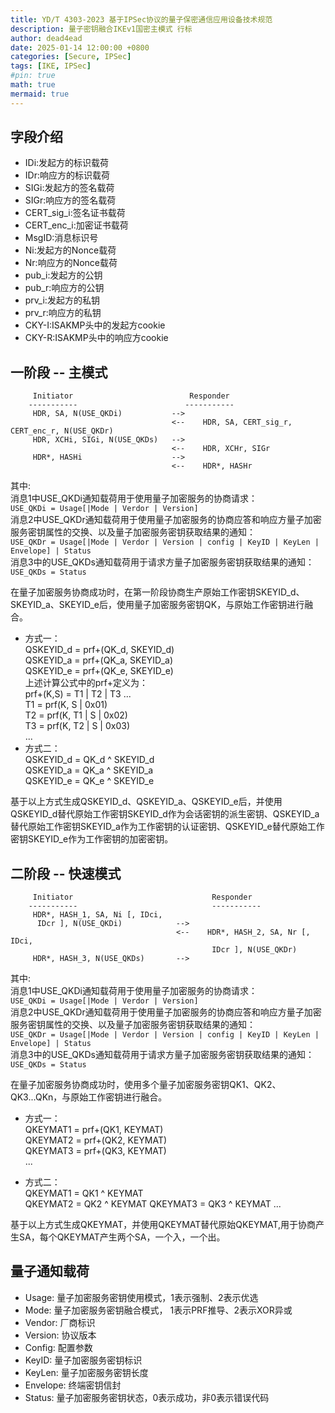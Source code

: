 ```yaml
---
title: YD/T 4303-2023 基于IPSec协议的量子保密通信应用设备技术规范
description: 量子密钥融合IKEv1国密主模式 行标
author: dead4ead
date: 2025-01-14 12:00:00 +0800
categories: [Secure, IPSec]
tags: [IKE, IPSec]
#pin: true
math: true
mermaid: true
---
```


## 字段介绍
- IDi:发起方的标识载荷  
- IDr:响应方的标识载荷  
- SIGi:发起方的签名载荷  
- SIGr:响应方的签名载荷  
- CERT_sig_i:签名证书载荷  
- CERT_enc_i:加密证书载荷  
- MsgID:消息标识号  
- Ni:发起方的Nonce载荷  
- Nr:响应方的Nonce载荷  
- pub_i:发起方的公钥  
- pub_r:响应方的公钥  
- prv_i:发起方的私钥  
- prv_r:响应方的私钥  
- CKY-I:ISAKMP头中的发起方cookie  
- CKY-R:ISAKMP头中的响应方cookie  
  
## 一阶段 -- 主模式

```
     Initiator                          Responder  
    -----------                        -----------  
     HDR, SA, N(USE_QKDi)           -->  
                                    <--    HDR, SA, CERT_sig_r, CERT_enc_r, N(USE_QKDr)    
     HDR, XCHi, SIGi, N(USE_QKDs)   -->  
                                    <--    HDR, XCHr, SIGr  
     HDR*, HASHi                    -->  
                                    <--    HDR*, HASHr
```
其中:  
消息1中USE_QKDi通知载荷用于使用量子加密服务的协商请求：  
`USE_QKDi = Usage[|Mode | Verdor | Version]`  
消息2中USE_QKDr通知载荷用于使用量子加密服务的协商应答和响应方量子加密服务密钥属性的交换、以及量子加密服务密钥获取结果的通知：  
`USE_QKDr = Usage[|Mode | Verdor | Version | config | KeyID | KeyLen | Envelope] | Status`  
消息3中的USE_QKDs通知载荷用于请求方量子加密服务密钥获取结果的通知：  
`USE_QKDs = Status`  

在量子加密服务协商成功时，在第一阶段协商生产原始工作密钥SKEYID_d、SKEYID_a、SKEYID_e后，使用量子加密服务密钥QK，与原始工作密钥进行融合。  

* 方式一：  
QSKEYID_d = prf+(QK_d, SKEYID_d)  
QSKEYID_a = prf+(QK_a, SKEYID_a)  
QSKEYID_e = prf+(QK_e, SKEYID_e)  
上述计算公式中的prf+定义为：    
prf+(K,S) = T1 | T2 | T3 ...  
T1 = prf(K, S | 0x01)  
T2 = prf(K, T1 | S | 0x02)  
T3 = prf(K, T2 | S | 0x03)  
...  
* 方式二：  
QSKEYID_d = QK_d ^ SKEYID_d  
QSKEYID_a = QK_a ^ SKEYID_a   
QSKEYID_e = QK_e ^ SKEYID_e  

基于以上方式生成QSKEYID_d、QSKEYID_a、QSKEYID_e后，并使用QSKEYID_d替代原始工作密钥SKEYID_d作为会话密钥的派生密钥、QSKEYID_a替代原始工作密钥SKEYID_a作为工作密钥的认证密钥、QSKEYID_e替代原始工作密钥SKEYID_e作为工作密钥的加密密钥。  

## 二阶段 -- 快速模式

```
     Initiator                               Responder  
    -----------                              -----------  
     HDR*, HASH_1, SA, Ni [, IDci, 
      IDcr ], N(USE_QKDi)            -->  
                                     <--    HDR*, HASH_2, SA, Nr [, IDci, 
                                             IDcr ], N(USE_QKDr)  
     HDR*, HASH_3, N(USE_QKDs)       -->  
```
其中:  
消息1中USE_QKDi通知载荷用于使用量子加密服务的协商请求：  
`USE_QKDi = Usage[|Mode | Verdor | Version]`  
消息2中USE_QKDr通知载荷用于使用量子加密服务的协商应答和响应方量子加密服务密钥属性的交换、以及量子加密服务密钥获取结果的通知：  
`USE_QKDr = Usage[|Mode | Verdor | Version | config | KeyID | KeyLen | Envelope] | Status`  
消息3中的USE_QKDs通知载荷用于请求方量子加密服务密钥获取结果的通知：  
`USE_QKDs = Status`  

在量子加密服务协商成功时，使用多个量子加密服务密钥QK1、QK2、QK3...QKn，与原始工作密钥进行融合。  

* 方式一：  
QKEYMAT1 = prf+(QK1, KEYMAT)  
QKEYMAT2 = prf+(QK2, KEYMAT)  
QKEYMAT3 = prf+(QK3, KEYMAT)  
...  

* 方式二：  
QKEYMAT1 = QK1 ^ KEYMAT  
QKEYMAT2 = QK2 ^ KEYMAT
QKEYMAT3 = QK3 ^ KEYMAT
...

基于以上方式生成QKEYMAT，并使用QKEYMAT替代原始QKEYMAT,用于协商产生SA，每个QKEYMAT产生两个SA，一个入，一个出。

## 量子通知载荷

* Usage: 量子加密服务密钥使用模式，1表示强制、2表示优选  
* Mode: 量子加密服务密钥融合模式， 1表示PRF推导、2表示XOR异或  
* Vendor: 厂商标识  
* Version: 协议版本  
* Config: 配置参数  
* KeyID: 量子加密服务密钥标识  
* KeyLen: 量子加密服务密钥长度  
* Envelope: 终端密钥信封  
* Status: 量子加密服务密钥状态，0表示成功，非0表示错误代码  

